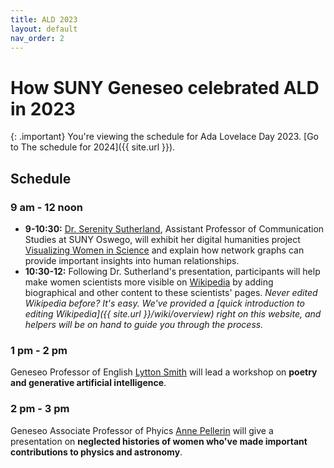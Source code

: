 ```yaml
---
title: ALD 2023
layout: default
nav_order: 2
---
```


# How SUNY Geneseo celebrated ALD in 2023

{: .important}
You're viewing the schedule for Ada Lovelace Day 2023. [Go to The schedule for 2024]({{ site.url }}).

## Schedule

### 9 am - 12 noon

- **9-10:30:** [Dr. Serenity Sutherland](https://serenitysutherland.com/), Assistant Professor of Communication Studies at SUNY Oswego, will exhibit her digital humanities project [Visualizing Women in Science](https://diglib.amphilsoc.org/womeninscience/) and explain how network graphs can provide important insights into human relationships.
- **10:30-12:** Following Dr. Sutherland's presentation, participants will help make women scientists more visible on [Wikipedia](https://en.wikipedia.org) by adding biographical and other content to these scientists' pages. *Never edited Wikipedia before? It's easy. We've provided a [quick introduction to editing Wikipedia]({{ site.url }}/wiki/overview) right on this website, and helpers will be on hand to guide you through the process.*

### 1 pm - 2 pm

Geneseo Professor of English [Lytton Smith](https://www.geneseo.edu/english/smith) will lead a workshop on **poetry and generative artificial intelligence**.

### 2 pm - 3 pm

Geneseo Associate Professor of Phyics [Anne Pellerin](https://www.geneseo.edu/physics/pellerin) ​will give a presentation on **​neglected histories of women​ who've made important contributions to physics and astronomy**.